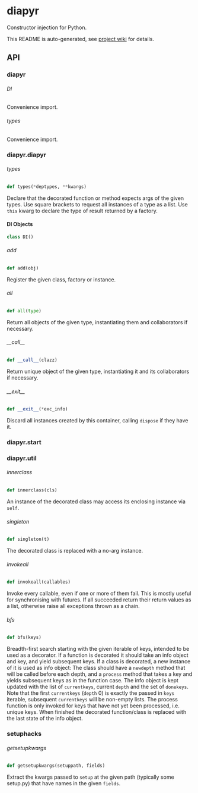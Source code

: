 # diapyr
Constructor injection for Python.

This README is auto-generated, see [project wiki](https://wikiwheel.net/s/foyono/w/diapyr) for details.

## API

<a id="diapyr"></a>

### diapyr

<a id="diapyr.DI"></a>

###### DI

Convenience import.

<a id="diapyr.types"></a>

###### types

Convenience import.

<a id="diapyr.diapyr"></a>

### diapyr.diapyr

<a id="diapyr.diapyr.types"></a>

###### types

```python
def types(*deptypes, **kwargs)
```

Declare that the decorated function or method expects args of the given types. Use square brackets to request all instances of a type as a list. Use `this` kwarg to declare the type of result returned by a factory.

<a id="diapyr.diapyr.DI"></a>

#### DI Objects

```python
class DI()
```

<a id="diapyr.diapyr.DI.add"></a>

###### add

```python
def add(obj)
```

Register the given class, factory or instance.

<a id="diapyr.diapyr.DI.all"></a>

###### all

```python
def all(type)
```

Return all objects of the given type, instantiating them and collaborators if necessary.

<a id="diapyr.diapyr.DI.__call__"></a>

###### \_\_call\_\_

```python
def __call__(clazz)
```

Return unique object of the given type, instantiating it and its collaborators if necessary.

<a id="diapyr.diapyr.DI.__exit__"></a>

###### \_\_exit\_\_

```python
def __exit__(*exc_info)
```

Discard all instances created by this container, calling `dispose` if they have it.

<a id="diapyr.start"></a>

### diapyr.start

<a id="diapyr.util"></a>

### diapyr.util

<a id="diapyr.util.innerclass"></a>

###### innerclass

```python
def innerclass(cls)
```

An instance of the decorated class may access its enclosing instance via `self`.

<a id="diapyr.util.singleton"></a>

###### singleton

```python
def singleton(t)
```

The decorated class is replaced with a no-arg instance.

<a id="diapyr.util.invokeall"></a>

###### invokeall

```python
def invokeall(callables)
```

Invoke every callable, even if one or more of them fail. This is mostly useful for synchronising with futures.
If all succeeded return their return values as a list, otherwise raise all exceptions thrown as a chain.

<a id="diapyr.util.bfs"></a>

###### bfs

```python
def bfs(keys)
```

Breadth-first search starting with the given iterable of keys, intended to be used as a decorator.
If a function is decorated it should take an info object and key, and yield subsequent keys.
If a class is decorated, a new instance of it is used as info object:
The class should have a `newdepth` method that will be called before each depth, and a `process` method that takes a key and yields subsequent keys as in the function case.
The info object is kept updated with the list of `currentkeys`, current `depth` and the set of `donekeys`.
Note that the first `currentkeys` (`depth` 0) is exactly the passed in `keys` iterable, subsequent `currentkeys` will be non-empty lists.
The process function is only invoked for keys that have not yet been processed, i.e. unique keys.
When finished the decorated function/class is replaced with the last state of the info object.

<a id="setuphacks"></a>

### setuphacks

<a id="setuphacks.getsetupkwargs"></a>

###### getsetupkwargs

```python
def getsetupkwargs(setuppath, fields)
```

Extract the kwargs passed to `setup` at the given path (typically some setup.py) that have names in the given `fields`.

